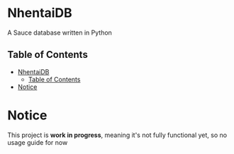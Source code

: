 # NhentaiDB
A Sauce database written in Python

## Table of Contents
- [NhentaiDB](#nhentaidb)
  - [Table of Contents](#table-of-contents)
- [Notice](#notice)

# Notice
This project is **work in progress**, meaning it's not fully functional yet, so no usage guide for now